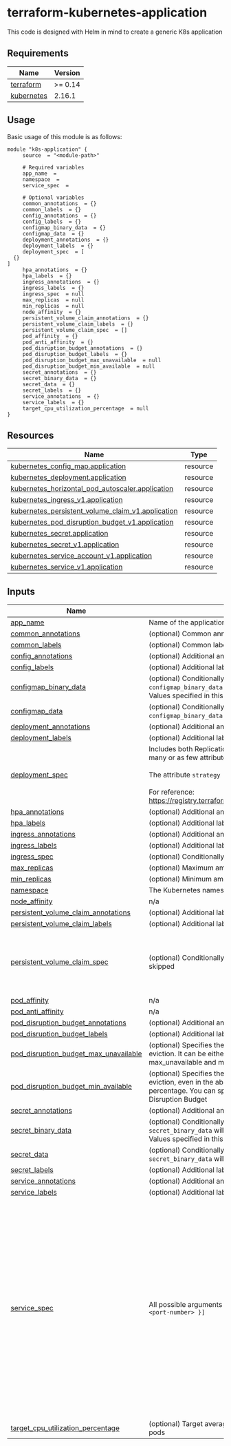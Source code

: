 # terraform-kubernetes-application

This code is designed with Helm in mind to create a generic K8s application

<!-- BEGIN_TF_DOCS -->
## Requirements

| Name | Version |
|------|---------|
| <a name="requirement_terraform"></a> [terraform](#requirement\_terraform) | >= 0.14 |
| <a name="requirement_kubernetes"></a> [kubernetes](#requirement\_kubernetes) | 2.16.1 |

## Usage

Basic usage of this module is as follows:
```hcl
module "k8s-application" {
	 source  = "<module-path>"

	 # Required variables
	 app_name  = 
	 namespace  = 
	 service_spec  = 

	 # Optional variables
	 common_annotations  = {}
	 common_labels  = {}
	 config_annotations  = {}
	 config_labels  = {}
	 configmap_binary_data  = {}
	 configmap_data  = {}
	 deployment_annotations  = {}
	 deployment_labels  = {}
	 deployment_spec  = [
  {}
]
	 hpa_annotations  = {}
	 hpa_labels  = {}
	 ingress_annotations  = {}
	 ingress_labels  = {}
	 ingress_spec  = null
	 max_replicas  = null
	 min_replicas  = null
	 node_affinity  = {}
	 persistent_volume_claim_annotations  = {}
	 persistent_volume_claim_labels  = {}
	 persistent_volume_claim_spec  = []
	 pod_affinity  = {}
	 pod_anti_affinity  = {}
	 pod_disruption_budget_annotations  = {}
	 pod_disruption_budget_labels  = {}
	 pod_disruption_budget_max_unavailable  = null
	 pod_disruption_budget_min_available  = null
	 secret_annotations  = {}
	 secret_binary_data  = {}
	 secret_data  = {}
	 secret_labels  = {}
	 service_annotations  = {}
	 service_labels  = {}
	 target_cpu_utilization_percentage  = null
}
```

## Resources

| Name | Type |
|------|------|
| [kubernetes_config_map.application](https://registry.terraform.io/providers/hashicorp/kubernetes/2.16.1/docs/resources/config_map) | resource |
| [kubernetes_deployment.application](https://registry.terraform.io/providers/hashicorp/kubernetes/2.16.1/docs/resources/deployment) | resource |
| [kubernetes_horizontal_pod_autoscaler.application](https://registry.terraform.io/providers/hashicorp/kubernetes/2.16.1/docs/resources/horizontal_pod_autoscaler) | resource |
| [kubernetes_ingress_v1.application](https://registry.terraform.io/providers/hashicorp/kubernetes/2.16.1/docs/resources/ingress_v1) | resource |
| [kubernetes_persistent_volume_claim_v1.application](https://registry.terraform.io/providers/hashicorp/kubernetes/2.16.1/docs/resources/persistent_volume_claim_v1) | resource |
| [kubernetes_pod_disruption_budget_v1.application](https://registry.terraform.io/providers/hashicorp/kubernetes/2.16.1/docs/resources/pod_disruption_budget_v1) | resource |
| [kubernetes_secret.application](https://registry.terraform.io/providers/hashicorp/kubernetes/2.16.1/docs/resources/secret) | resource |
| [kubernetes_secret_v1.application](https://registry.terraform.io/providers/hashicorp/kubernetes/2.16.1/docs/resources/secret_v1) | resource |
| [kubernetes_service_account_v1.application](https://registry.terraform.io/providers/hashicorp/kubernetes/2.16.1/docs/resources/service_account_v1) | resource |
| [kubernetes_service_v1.application](https://registry.terraform.io/providers/hashicorp/kubernetes/2.16.1/docs/resources/service_v1) | resource |

## Inputs

| Name | Description | Type | Default | Required |
|------|-------------|------|---------|:--------:|
| <a name="input_app_name"></a> [app\_name](#input\_app\_name) | Name of the application being deployed, this will be used across multiple resources | `string` | n/a | yes |
| <a name="input_common_annotations"></a> [common\_annotations](#input\_common\_annotations) | (optional) Common annotations that you require across all objects being created | `map(any)` | `{}` | no |
| <a name="input_common_labels"></a> [common\_labels](#input\_common\_labels) | (optional) Common labels that you require across all objects being created | `map(any)` | `{}` | no |
| <a name="input_config_annotations"></a> [config\_annotations](#input\_config\_annotations) | (optional) Additional annotations that you require for the ConfigMap object(s) | `map(string)` | `{}` | no |
| <a name="input_config_labels"></a> [config\_labels](#input\_config\_labels) | (optional) Additional labels that you require for the ConfigMap object(s) | `map(string)` | `{}` | no |
| <a name="input_configmap_binary_data"></a> [configmap\_binary\_data](#input\_configmap\_binary\_data) | (optional) Conditionally create one or more ConfigMaps, keys from both `configmap_data` and `configmap_binary_data` will be merged allowing to specify only one of the two variables if so desired. Values specified in this variable will be base64 encoded before being passed to the K8s API | `any` | `{}` | no |
| <a name="input_configmap_data"></a> [configmap\_data](#input\_configmap\_data) | (optional) Conditionally create one or more ConfigMaps, keys from both `configmap_data` and `configmap_binary_data` will be merged allowing to specify only one of the two variables if so desired | `any` | `{}` | no |
| <a name="input_deployment_annotations"></a> [deployment\_annotations](#input\_deployment\_annotations) | (optional) Additional annotations that you require for the Deployment object | `map(string)` | `{}` | no |
| <a name="input_deployment_labels"></a> [deployment\_labels](#input\_deployment\_labels) | (optional) Additional labels that you require for the Deployment object | `map(string)` | `{}` | no |
| <a name="input_deployment_spec"></a> [deployment\_spec](#input\_deployment\_spec) | Includes both Replication Controller Spec and Pod Spec, this variable is set to type `any` to allow as many or as few attributes as you desire, defaulting to the resource defaults when omitted.<br><br>The attribute `strategy { type }` is defined as `strategy_type` for brevity see [k8s\_deployment.tf](./k8s\_deployment.tf#L31)<br><br>For reference: https://registry.terraform.io/providers/hashicorp/kubernetes/latest/docs/resources/deployment#spec | `any` | <pre>[<br>  {}<br>]</pre> | no |
| <a name="input_hpa_annotations"></a> [hpa\_annotations](#input\_hpa\_annotations) | (optional) Additional annotations that you require for the Horizontal Pod Autoscaler object | `map(string)` | `{}` | no |
| <a name="input_hpa_labels"></a> [hpa\_labels](#input\_hpa\_labels) | (optional) Additional labels that you require for the Horizontal Pod Autoscaler object | `map(string)` | `{}` | no |
| <a name="input_ingress_annotations"></a> [ingress\_annotations](#input\_ingress\_annotations) | (optional) Additional annotations that you require for the Ingress object | `map(string)` | `{}` | no |
| <a name="input_ingress_labels"></a> [ingress\_labels](#input\_ingress\_labels) | (optional) Additional labels that you require for the Ingress object | `map(string)` | `{}` | no |
| <a name="input_ingress_spec"></a> [ingress\_spec](#input\_ingress\_spec) | (optional) Conditionally create an Ingress object, if this variable isn't populated the Ingress is skipped | `any` | `null` | no |
| <a name="input_max_replicas"></a> [max\_replicas](#input\_max\_replicas) | (optional) Maximum amount of replicas that you desire for the Horizontal Pod Autoscaler object | `number` | `null` | no |
| <a name="input_min_replicas"></a> [min\_replicas](#input\_min\_replicas) | (optional) Minimum amount of replicas that you desire for the Horizontal Pod Autoscaler object | `number` | `null` | no |
| <a name="input_namespace"></a> [namespace](#input\_namespace) | The Kubernetes namespace in which you want all your resources to be deployed | `string` | n/a | yes |
| <a name="input_node_affinity"></a> [node\_affinity](#input\_node\_affinity) | n/a | `any` | `{}` | no |
| <a name="input_persistent_volume_claim_annotations"></a> [persistent\_volume\_claim\_annotations](#input\_persistent\_volume\_claim\_annotations) | (optional) Additional labels that you require for the PersistentVolumeClaim object | `map(string)` | `{}` | no |
| <a name="input_persistent_volume_claim_labels"></a> [persistent\_volume\_claim\_labels](#input\_persistent\_volume\_claim\_labels) | (optional) Additional labels that you require for the PersistentVolumeClaim object | `map(string)` | `{}` | no |
| <a name="input_persistent_volume_claim_spec"></a> [persistent\_volume\_claim\_spec](#input\_persistent\_volume\_claim\_spec) | (optional) Conditionally create a [PersistentVolumeClaim](https://registry.terraform.io/providers/hashicorp/kubernetes/latest/docs/resources/persistent_volume_claim_v1#spec), if this variable isn't populated the PVC is skipped | <pre>list(object({<br>    access_modes       = optional(list(string))<br>    storage_request    = optional(string)<br>    storage_class_name = optional(string)<br>    volume_name        = optional(string)<br>  }))</pre> | `[]` | no |
| <a name="input_pod_affinity"></a> [pod\_affinity](#input\_pod\_affinity) | n/a | `any` | `{}` | no |
| <a name="input_pod_anti_affinity"></a> [pod\_anti\_affinity](#input\_pod\_anti\_affinity) | n/a | `any` | `{}` | no |
| <a name="input_pod_disruption_budget_annotations"></a> [pod\_disruption\_budget\_annotations](#input\_pod\_disruption\_budget\_annotations) | (optional) Additional annotations that you require for the PodDisruptionBudget object | `map(string)` | `{}` | no |
| <a name="input_pod_disruption_budget_labels"></a> [pod\_disruption\_budget\_labels](#input\_pod\_disruption\_budget\_labels) | (optional) Additional labels that you require for the PodDisruptionBudget object | `map(string)` | `{}` | no |
| <a name="input_pod_disruption_budget_max_unavailable"></a> [pod\_disruption\_budget\_max\_unavailable](#input\_pod\_disruption\_budget\_max\_unavailable) | (optional) Specifies the number of pods from the selected set that can be unavailable after the eviction. It can be either an absolute number or a percentage. You can specify only one of max\_unavailable and min\_available in a single Pod Disruption Budget | `string` | `null` | no |
| <a name="input_pod_disruption_budget_min_available"></a> [pod\_disruption\_budget\_min\_available](#input\_pod\_disruption\_budget\_min\_available) | (optional) Specifies the number of pods from the selected set that must still be available after the eviction, even in the absence of the evicted pod. min\_available can be either an absolute number or a percentage. You can specify only one of min\_available and max\_unavailable in a single Pod Disruption Budget | `string` | `null` | no |
| <a name="input_secret_annotations"></a> [secret\_annotations](#input\_secret\_annotations) | (optional) Additional annotations that you require for the Secret object(s) | `map(string)` | `{}` | no |
| <a name="input_secret_binary_data"></a> [secret\_binary\_data](#input\_secret\_binary\_data) | (optional) Conditionally create one or more Secrets, keys from both `secret_data` and `secret_binary_data` will be merged allowing to specify only one of the two variables if so desired. Values specified in this variable will be base64 encoded before being passed to the K8s API | `any` | `{}` | no |
| <a name="input_secret_data"></a> [secret\_data](#input\_secret\_data) | (optional) Conditionally create one or more Secrets, keys from both `secret_data` and `secret_binary_data` will be merged allowing to specify only one of the two variables if so desired | `any` | `{}` | no |
| <a name="input_secret_labels"></a> [secret\_labels](#input\_secret\_labels) | (optional) Additional labels that you require for the Secret object(s) | `map(string)` | `{}` | no |
| <a name="input_service_annotations"></a> [service\_annotations](#input\_service\_annotations) | (optional) Additional annotations that you require for the Service object | `map(string)` | `{}` | no |
| <a name="input_service_labels"></a> [service\_labels](#input\_service\_labels) | (optional) Additional labels that you require for the Serivce object | `map(string)` | `{}` | no |
| <a name="input_service_spec"></a> [service\_spec](#input\_service\_spec) | All possible arguments for the [Service spec](https://registry.terraform.io/providers/hashicorp/kubernetes/latest/docs/resources/service_v1), the only required parameters are `ports = [{ "port" = <port-number> }]` | <pre>list(object({<br>    allocate_load_balancer_node_ports = optional(bool)<br>    cluster_ip                        = optional(string)<br>    cluster_ips                       = optional(list(string))<br>    external_ips                      = optional(list(string))<br>    external_name                     = optional(string)<br>    external_traffic_policy           = optional(string)<br>    internal_traffic_policy           = optional(string)<br>    load_balancer_ip                  = optional(string)<br>    session_affinity                  = optional(string)<br>    selector                          = optional(map(string))<br>    type                              = optional(string)<br>    ports = list(object({<br>      name         = optional(string)<br>      app_protocol = optional(string)<br>      port         = number<br>      target_port  = optional(number)<br>      protocol     = optional(string)<br>      node_port    = optional(number)<br>    }))<br>  }))</pre> | n/a | yes |
| <a name="input_target_cpu_utilization_percentage"></a> [target\_cpu\_utilization\_percentage](#input\_target\_cpu\_utilization\_percentage) | (optional) Target average CPU utilization (represented as a percentage of requested CPU) over all the pods | `string` | `null` | no |


<!-- END_TF_DOCS -->
